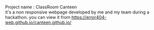 Project name : ClassRoom Canteen <br>
it's a non responsive webpage developed by me and my team during a hackathon.
you can view it from https://error404-web.github.io/canteen.github.io/
